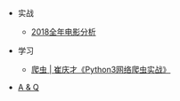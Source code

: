 - 实战
  - [2018全年电影分析](combat/20181109analyzeMoives.md)

- 学习
  - [爬虫 | 崔庆才《Python3网络爬虫实战》](study/spiderCuiQingcai.md)
- [A & Q](questionAndAnswer.md)